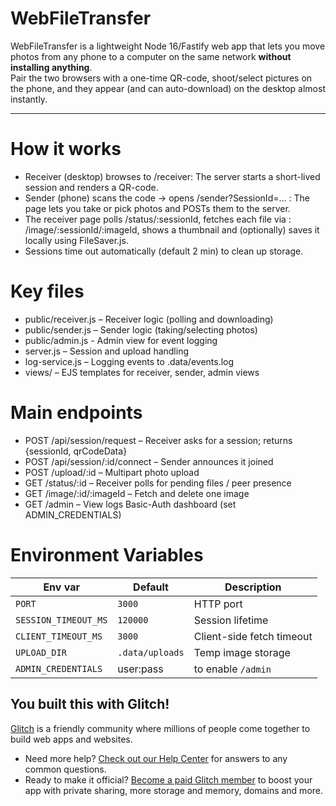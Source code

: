# WebFileTransfer

WebFileTransfer is a lightweight Node 16/Fastify web app that lets you move photos from any phone to a computer on the same network **without installing anything**.  
Pair the two browsers with a one-time QR-code, shoot/select pictures on the phone, and they appear (and can auto-download) on the desktop almost instantly.

---


# How it works

- Receiver (desktop) browses to /receiver: The server starts a short-lived session and renders a QR-code.
- Sender (phone) scans the code → opens /sender?SessionId=… : The page lets you take or pick photos and POSTs them to the server.
- The receiver page polls /status/:sessionId, fetches each file via : /image/:sessionId/:imageId, shows a thumbnail and (optionally) saves it locally using FileSaver.js.
- Sessions time out automatically (default 2 min) to clean up storage.

# Key files

- public/receiver.js – Receiver logic (polling and downloading)
- public/sender.js – Sender logic (taking/selecting photos)
- public/admin.js - Admin view for event logging
- server.js – Session and upload handling
- log-service.js – Logging events to .data/events.log
- views/ – EJS templates for receiver, sender, admin views

# Main endpoints

- POST /api/session/request – Receiver asks for a session; returns {sessionId, qrCodeData}
- POST /api/session/:id/connect – Sender announces it joined
- POST /upload/:id – Multipart photo upload
- GET /status/:id – Receiver polls for pending files / peer presence
- GET /image/:id/:imageId – Fetch and delete one image
- GET /admin – View logs Basic-Auth dashboard (set ADMIN_CREDENTIALS)

# Environment Variables
| Env var              | Default        | Description                        |
|----------------------|----------------|------------------------------------|
| `PORT`               | `3000`         | HTTP port                          |
| `SESSION_TIMEOUT_MS` | `120000`       | Session lifetime                   |
| `CLIENT_TIMEOUT_MS`  | `3000`         | Client-side fetch timeout          |
| `UPLOAD_DIR`         | `.data/uploads`| Temp image storage                 |
| `ADMIN_CREDENTIALS`  | user:pass      | to enable `/admin`   |



## You built this with Glitch!

[Glitch](https://glitch.com) is a friendly community where millions of people come together to build web apps and websites.

- Need more help? [Check out our Help Center](https://help.glitch.com/) for answers to any common questions.
- Ready to make it official? [Become a paid Glitch member](https://glitch.com/pricing) to boost your app with private sharing, more storage and memory, domains and more.
